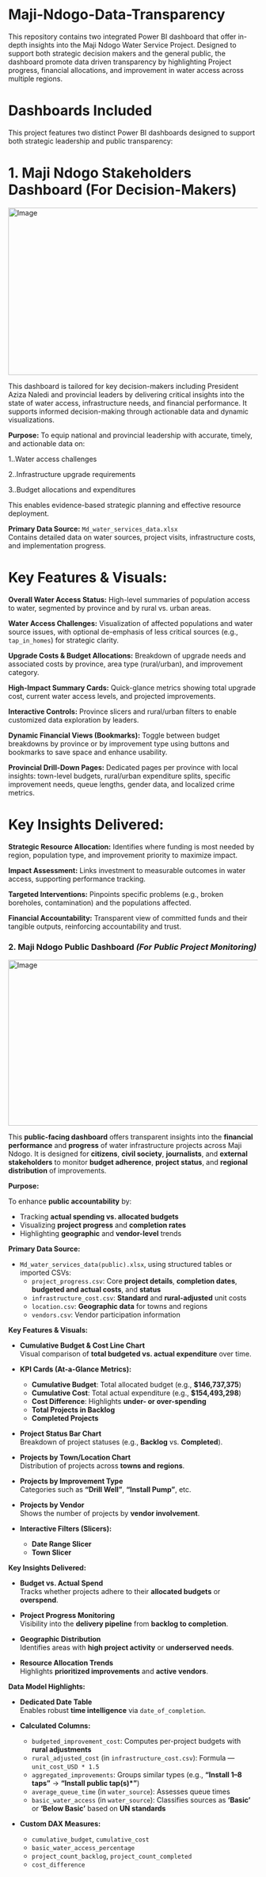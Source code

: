 # Maji-Ndogo-Data-Transparency

This repository contains two integrated Power BI dashboard that offer in-depth insights into the Maji Ndogo Water Service Project. Designed to support both strategic decision makers and the general public, the dashboard promote data driven transparency by highlighting Project progress, financial allocations, and improvement in water access across multiple regions.

# Dashboards Included
This project features two distinct Power BI dashboards designed to support both strategic leadership and public transparency:

# 1. Maji Ndogo Stakeholders Dashboard (For Decision-Makers)
<img width="604" height="338" alt="Image" src="https://github.com/user-attachments/assets/392ac5b2-d44e-4194-938e-5fdc304e8dd9" />

This dashboard is tailored for key decision-makers including President Aziza Naledi and provincial leaders by delivering critical insights into the state of water access, infrastructure needs, and financial performance. It supports informed decision-making through actionable data and dynamic visualizations.

**Purpose:**
To equip national and provincial leadership with accurate, timely, and actionable data on:

1..Water access challenges

2..Infrastructure upgrade requirements

3..Budget allocations and expenditures

This enables evidence-based strategic planning and effective resource deployment.

**Primary Data Source:**
`Md_water_services_data.xlsx`  
Contains detailed data on water sources, project visits, infrastructure costs, and implementation progress.

# Key Features & Visuals:
**Overall Water Access Status:**
High-level summaries of population access to water, segmented by province and by rural vs. urban areas.

**Water Access Challenges:**
Visualization of affected populations and water source issues, with optional de-emphasis of less critical sources (e.g., `tap_in_homes`) for strategic clarity.

**Upgrade Costs & Budget Allocations:**
Breakdown of upgrade needs and associated costs by province, area type (rural/urban), and improvement category.

**High-Impact Summary Cards:**
Quick-glance metrics showing total upgrade cost, current water access levels, and projected improvements.

**Interactive Controls:**
Province slicers and rural/urban filters to enable customized data exploration by leaders.

**Dynamic Financial Views (Bookmarks):**
Toggle between budget breakdowns by province or by improvement type using buttons and bookmarks to save space and enhance usability.

**Provincial Drill-Down Pages:**
Dedicated pages per province with local insights: town-level budgets, rural/urban expenditure splits, specific improvement needs, queue lengths, gender data, and localized crime metrics.

# Key Insights Delivered:
**Strategic Resource Allocation:**
Identifies where funding is most needed by region, population type, and improvement priority to maximize impact.

**Impact Assessment:**
Links investment to measurable outcomes in water access, supporting performance tracking.

**Targeted Interventions:**
Pinpoints specific problems (e.g., broken boreholes, contamination) and the populations affected.

**Financial Accountability:**
Transparent view of committed funds and their tangible outputs, reinforcing accountability and trust.


### 2. **Maji Ndogo Public Dashboard** *(For Public Project Monitoring)*

<img width="610" height="335" alt="Image" src="https://github.com/user-attachments/assets/3b5d5f5a-d6c7-4de0-8fad-0d3d2c808869" />

This **public-facing dashboard** offers transparent insights into the **financial performance** and **progress** of water infrastructure projects across Maji Ndogo. It is designed for **citizens**, **civil society**, **journalists**, and **external stakeholders** to monitor **budget adherence**, **project status**, and **regional distribution** of improvements.

**Purpose:**

To enhance **public accountability** by:
- Tracking **actual spending vs. allocated budgets**  
- Visualizing **project progress** and **completion rates**  
- Highlighting **geographic** and **vendor-level** trends

**Primary Data Source:**
- `Md_water_services_data(public).xlsx`, using structured tables or imported CSVs:
  - `project_progress.csv`: Core **project details**, **completion dates**, **budgeted and actual costs**, and **status**
  - `infrastructure_cost.csv`: **Standard** and **rural-adjusted** unit costs
  - `location.csv`: **Geographic data** for towns and regions
  - `vendors.csv`: Vendor participation information

**Key Features & Visuals:**

- **Cumulative Budget & Cost Line Chart**  
  Visual comparison of **total budgeted vs. actual expenditure** over time.

- **KPI Cards (At-a-Glance Metrics):**
  - **Cumulative Budget**: Total allocated budget (e.g., **$146,737,375**)  
  - **Cumulative Cost**: Total actual expenditure (e.g., **$154,493,298**)  
  - **Cost Difference**: Highlights **under- or over-spending**  
  - **Total Projects in Backlog**  
  - **Completed Projects**

- **Project Status Bar Chart**  
  Breakdown of project statuses (e.g., **Backlog** vs. **Completed**).

- **Projects by Town/Location Chart**  
  Distribution of projects across **towns and regions**.

- **Projects by Improvement Type**  
  Categories such as **“Drill Well”**, **“Install Pump”**, etc.

- **Projects by Vendor**  
  Shows the number of projects by **vendor involvement**.

- **Interactive Filters (Slicers):**
  - **Date Range Slicer**  
  - **Town Slicer**

**Key Insights Delivered:**

- **Budget vs. Actual Spend**  
  Tracks whether projects adhere to their **allocated budgets** or **overspend**.

- **Project Progress Monitoring**  
  Visibility into the **delivery pipeline** from **backlog to completion**.

- **Geographic Distribution**  
  Identifies areas with **high project activity** or **underserved needs**.

- **Resource Allocation Trends**  
  Highlights **prioritized improvements** and **active vendors**.

**Data Model Highlights:**

- **Dedicated Date Table**  
  Enables robust **time intelligence** via `date_of_completion`.

- **Calculated Columns:**
  - `budgeted_improvement_cost`: Computes per-project budgets with **rural adjustments**
  - `rural_adjusted_cost` (in `infrastructure_cost.csv`): Formula — `unit_cost_USD * 1.5`
  - `aggregated_improvements`: Groups similar types (e.g., **“Install 1–8 taps”** → **“Install public tap(s)*”**)
  - `average_queue_time` (in `water_source`): Assesses queue times
  - `basic_water_access` (in `water_source`): Classifies sources as **‘Basic’** or **‘Below Basic’** based on **UN standards**

- **Custom DAX Measures:**
  - `cumulative_budget`, `cumulative_cost`  
  - `basic_water_access_percentage`  
  - `project_count_backlog`, `project_count_completed`  
  - `cost_difference`

